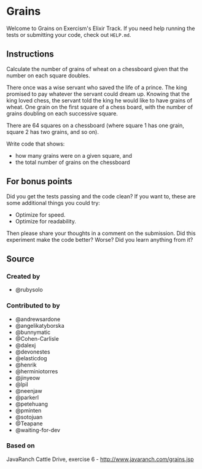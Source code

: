 # Grains

Welcome to Grains on Exercism's Elixir Track.
If you need help running the tests or submitting your code, check out `HELP.md`.

## Instructions

Calculate the number of grains of wheat on a chessboard given that the number
on each square doubles.

There once was a wise servant who saved the life of a prince. The king
promised to pay whatever the servant could dream up. Knowing that the
king loved chess, the servant told the king he would like to have grains
of wheat. One grain on the first square of a chess board, with the number
of grains doubling on each successive square.

There are 64 squares on a chessboard (where square 1 has one grain, square 2 has two grains, and so on).

Write code that shows:

- how many grains were on a given square, and
- the total number of grains on the chessboard

## For bonus points

Did you get the tests passing and the code clean? If you want to, these
are some additional things you could try:

- Optimize for speed.
- Optimize for readability.

Then please share your thoughts in a comment on the submission. Did this
experiment make the code better? Worse? Did you learn anything from it?

## Source

### Created by

- @rubysolo

### Contributed to by

- @andrewsardone
- @angelikatyborska
- @bunnymatic
- @Cohen-Carlisle
- @dalexj
- @devonestes
- @elasticdog
- @henrik
- @herminiotorres
- @jinyeow
- @lpil
- @neenjaw
- @parkerl
- @petehuang
- @pminten
- @sotojuan
- @Teapane
- @waiting-for-dev

### Based on

JavaRanch Cattle Drive, exercise 6 - http://www.javaranch.com/grains.jsp